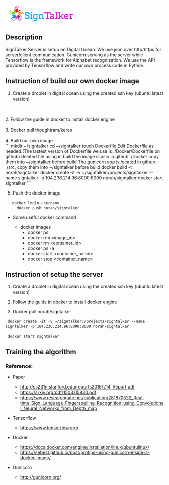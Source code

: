 ![Alt text](images/signtalkerlogo.png)

## Description
SignTalker Server is setup on Digital Ocean.
We use json over http/https for server/client communication.
Gunicorn serving as the server while Tensorflow is the framework for Alphabet recognization.
We use the API provided by Tensorflow and write our own process code in Python.


## Instruction of build our own docker image
1. Create a droplet in digital ocean using the created ssh key (ubuntu latest version)
<br>
<br>
2. Follow the guide in docker to install docker engine
<br>
<br>
3. Docker pull thoughtram/keras
<br>
<br>
4. Build our own image
<br>
```
     mkdir ~/signtalker
	 cd ~/signtalker
	 touch Dockerfile
	 Edit Dockerfile as needed.(The lastest version of Dockerfile we use is ./Docker/Dockerfile on github)
	 Related file using in build the image is aslo in github ./Docker copy them into ~/signtalker before build
	 The gunicorn app is located in github ./src, copy them into ~/signtalker before build
     docker build -t norah/signtalker 
	 docker create -it -v ~/signtalker:/projects/signtalker --name signtalker -p 104.236.214.96:8000:8000 norah/signtalker
	 docker start signtalker
```

5. Push the docker image
```
   docker login username
	 docker push norah/signtalker
```
	
- Some useful docker command
   	
   * docker images
	 * docker ps
	 * docker rmi <image_id>
	 * docker rm  <container_id>
	 * docker ps -a
	 * docker start <container_name>
	 * docker stop <container_name>
	


## Instruction of setup the server
1. Create a droplet in digital ocean using the created ssh key (ubuntu latest version)
2. Follow the guide in docker to install docker engine

3. Docker pull norah/signtalker
```
 docker create -it -v ~/signtalker:/projects/signtalker --name signtalker -p 104.236.214.96:8000:8000 norah/signtalker

 docker start signtalker
```

## Training the algorithm 


### Reference:
- Paper
	* http://cs231n.stanford.edu/reports2016/214_Report.pdf
	* https://arxiv.org/pdf/1503.05830.pdf
	* https://www.researchgate.net/publication/281670522_Real-time_Sign_Language_Fingerspelling_Recognition_using_Convolutional_Neural_Networks_from_Depth_map


- Tensorflow
	* https://www.tensorflow.org/

- Docker
	* https://docs.docker.com/engine/installation/linux/ubuntulinux/
	* https://sebest.github.io/post/protips-using-gunicorn-inside-a-docker-image/

- Gunicorn
	* http://gunicorn.org/

  